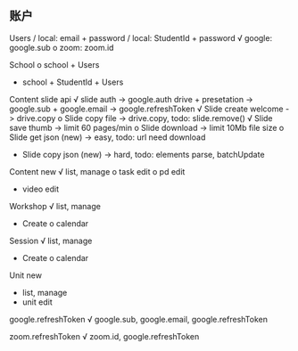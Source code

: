 ## 账户

Users
/  local: email + password
/  local: StudentId + password
√  google: google.sub
o  zoom: zoom.id

School
o  school + Users
-  school + StudentId + Users

Content slide api
√  slide auth -> google.auth drive + presetation -> google.sub + google.email -> google.refreshToken
√  Slide create welcome   -> drive.copy
o  Slide copy file        -> drive.copy, todo: slide.remove()
√  Slide save thumb       -> limit 60 pages/min
o  Slide download         -> limit 10Mb file size
o  Slide get json (new)   -> easy, todo: url need download
-  Slide copy json (new)  -> hard, todo: elements parse, batchUpdate

Content new
√   list, manage
o   task edit
o   pd edit
-   video edit

Workshop
√   list, manage
-   Create
o   calendar

Session
√   list, manage
-   Create
o   calendar

Unit new
-   list, manage
-   unit edit

google.refreshToken
√  google.sub, google.email, google.refreshToken

zoom.refreshToken
√  zoom.id, google.refreshToken

